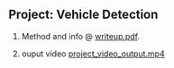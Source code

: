 ## Project: Vehicle Detection

1. Method and info @ [writeup.pdf](writeup.pdf).

2. ouput video [project_video_output.mp4](project_video_output.mp4)
